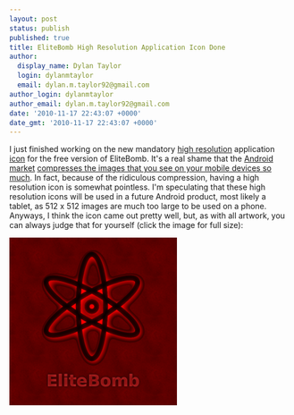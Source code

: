 ```yaml
---
layout: post
status: publish
published: true
title: EliteBomb High Resolution Application Icon Done
author:
  display_name: Dylan Taylor
  login: dylanmtaylor
  email: dylan.m.taylor92@gmail.com
author_login: dylanmtaylor
author_email: dylan.m.taylor92@gmail.com
date: '2010-11-17 22:43:07 +0000'
date_gmt: '2010-11-17 22:43:07 +0000'
---
```

<p>I just finished working on the new mandatory <a class="zem_slink" title="Image resolution" rel="wikipedia" href="http://en.wikipedia.org/wiki/Image_resolution">high resolution</a> application <a class="zem_slink" title="Icon" rel="wikipedia" href="http://en.wikipedia.org/wiki/Icon">icon</a> for the free version of EliteBomb. It's a real shame that the <a class="zem_slink" title="Android Market" rel="homepage" href="http://www.android.com/market/">Android market</a> <a title="Android Market Compressed Version" href="/pages/blog/2010/11/17/elitebomb-high-resolution-application-icon-done/pqaaaauvuniz9af5xelevflog3ibpcspp8mfjxm1i2x_lggdfnn7co_9zj1qjwojjzkgbxakdldqor_zttjjikhpog0azfqvaxo2g3ou7leb2_hfjurz96egz3du/">compresses the images that you see on your mobile devices so much</a>. In fact, because of the ridiculous compression, having a high resolution icon is somewhat pointless. I'm speculating that these high resolution icons will be used in a future Android product, most likely a tablet, as 512 x 512 images are much too large to be used on a phone. Anyways, I think the icon came out pretty well, but, as with all artwork, you can always judge that for yourself (click the image for full size):</p>
<p><a rel="attachment wp-att-858" href="/pages/blog/2010/11/17/elitebomb-high-resolution-application-icon-done/elitebomb-hires/"><img class="size-medium wp-image-858 alignnone" title="EliteBomb High Resolution Application Icon" src="/images/blog/2010/11/elitebomb-hires-300x300.png" alt="" width="300" height="300" /></a></p>
